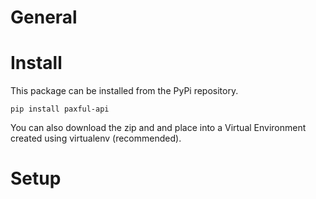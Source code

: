 
# General


# Install
This package can be installed from the PyPi repository.

`pip install paxful-api`

You can also download the zip and and place into a Virtual Environment created using virtualenv (recommended).

# Setup
  